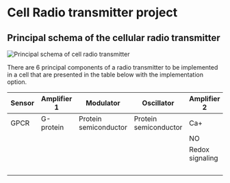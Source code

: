 # Cell Radio transmitter project

## Principal schema of the cellular radio transmitter

![Principal schema of cell radio transmitter](HL_cell_radio_transmitter.png)

There are 6 principal components of a radio transmitter to be implemented in a cell that are presented in the table below with the implementation option.

|Sensor |Amplifier 1|Modulator |Oscillator |Amplifier 2|Antenna |
|--     |--         |--        |--         |--         |--      |
|GPCR   |G-protein   |Protein semiconductor |Protein semiconductor |Ca+ |DNA |
| | | | |NO| |
| | | | |Redox signaling | |
| | | | | |Ferritin |
